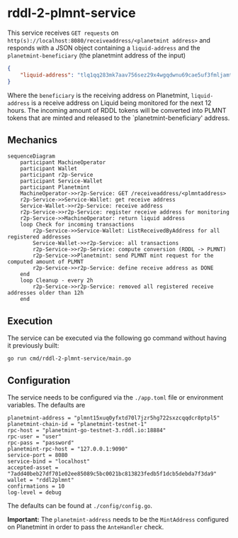 # rddl-2-plmnt-service
This service receives `GET requests` on `http(s)://localhost:8080/receiveaddress/<planetmint address>` and responds with a JSON object containing a `liquid-address` and the `planetmint-beneficiary` (the planetmint address of the input)
```json
{
    "liquid-address": "tlq1qq283mk7aav756sez29x4wgqdwnu69cae5uf3fmljamtm6xds5ltt80tdadcex9qst0jxljupme67jx5lqmydu74qksjjzkrrm", "planetmint-beneficiary": "plmnt1atfrnm80xyg86s85xp0av2ukap8n4ap7pevptm" 
}
```

Where the `beneficiary` is the receiving address on Planetmint, `liquid-address` is a receive address on Liquid being monitored for the next 12 hours. The incoming amount of RDDL tokens will be converted into PLMNT tokens that are minted and released to the `planetmint-beneficiary' address.

## Mechanics

```mermaid
sequenceDiagram
    participant MachineOperator
    participant Wallet 
    participant r2p-Service
    participant Service-Wallet
    participant Planetmint
    MachineOperator->>r2p-Service: GET /receiveaddress/<plmntaddress>
    r2p-Service->>Service-Wallet: get receive address
    Service-Wallet->>r2p-Service: receive address
    r2p-Service->>r2p-Service: register receive address for monitoring
    r2p-Service->>MachineOperator: return liquid address
    loop Check for incoming transactions
        r2p-Service->>Service-Wallet: ListReceivedByAddress for all registered addresses
        Service-Wallet->>r2p-Service: all transactions
        r2p-Service->>r2p-Service: compute conversion (RDDL -> PLMNT)
        r2p-Service->>Planetmint: send PLMNT mint request for the computed amount of PLMNT
        r2p-Service->>r2p-Service: define receive address as DONE
    end
    loop Cleanup - every 2h
        r2p-Service->>r2p-Service: removed all registered receive addresses older than 12h
    end
```


## Execution
The service can be executed via the following go command without having it previously built:
```
go run cmd/rddl-2-plmnt-service/main.go
```

## Configuration
The service needs to be configured via the ```./app.toml``` file or environment variables. The defaults are
```
planetmint-address = "plmnt15xuq0yfxtd70l7jzr5hg722sxzcqqdcr8ptpl5"
planetmint-chain-id = "planetmint-testnet-1"
rpc-host = "planetmint-go-testnet-3.rddl.io:18884"
rpc-user = "user"
rpc-pass = "password"
planetmint-rpc-host = "127.0.0.1:9090"
service-port = 8080
service-bind = "localhost"
accepted-asset = "7add40beb27df701e02ee85089c5bc0021bc813823fedb5f1dcb5debda7f3da9"
wallet = "rddl2plmnt"
confirmations = 10
log-level = debug
```

The defaults can be found at ```./config/config.go```.

**Important:** The `planetmint-address` needs to be the `MintAddress` configured on Planetmint in order to pass the `AnteHandler` check.